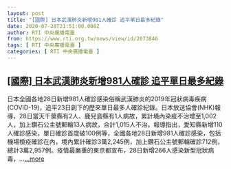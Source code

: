 ```yaml
---
layout: post
title: "[國際] 日本武漢肺炎新增981人確診 追平單日最多紀錄"
date: 2020-07-28T21:51:00.000Z
author: RTI 中央廣播電臺
from: https://www.rti.org.tw/news/view/id/2073846
tags: [ RTI 中央廣播電臺 ]
categories: [ RTI 中央廣播電臺 ]
---
```

<!--1595973060000-->
[[國際] 日本武漢肺炎新增981人確診 追平單日最多紀錄](https://www.rti.org.tw/news/view/id/2073846)
------

<div>
日本全國各地28日新增981人確診感染俗稱武漢肺炎的2019年冠狀病毒疾病(COVID-19)，追平23日創下的歷來單日最多人確診紀錄。日本放送協會(NHK)報導，28日當天千葉縣有2人、鹿兒島縣有1人病故，累計境內染疫不治增至1,002人，加上鑽石公主號郵輪13人病故，合計1,015人不治。報導指出，愛知縣新增110人確診感染，單日確診首度破100例等，全國各地28日新增981人確診感染，包括機場檢疫確診在內，境內累計確診3萬2,245例，加上鑽石公主號郵輪確診712例，總計3萬2,957例。疫情最嚴重的東京都宣布，28日新增266人感染新型冠狀病毒，...<a target="_blank" href="https://www.rti.org.tw/news/view/id/2073846">...more</a>
</div>
